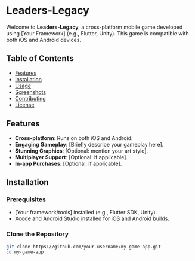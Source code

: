 # Leaders-Legacy
Welcome to **Leaders-Legacy**, a cross-platform mobile game developed using [Your Framework] (e.g., Flutter, Unity). This game is compatible with both iOS and Android devices.

## Table of Contents
- [Features](#features)
- [Installation](#installation)
- [Usage](#usage)
- [Screenshots](#screenshots)
- [Contributing](#contributing)
- [License](#license)

## Features
- **Cross-platform**: Runs on both iOS and Android.
- **Engaging Gameplay**: [Briefly describe your gameplay here].
- **Stunning Graphics**: [Optional: mention your art style].
- **Multiplayer Support**: [Optional: if applicable].
- **In-app Purchases**: [Optional: if applicable].

## Installation

### Prerequisites
- [Your framework/tools] installed (e.g., Flutter SDK, Unity).
- Xcode and Android Studio installed for iOS and Android builds.

### Clone the Repository
```bash
git clone https://github.com/your-username/my-game-app.git
cd my-game-app
